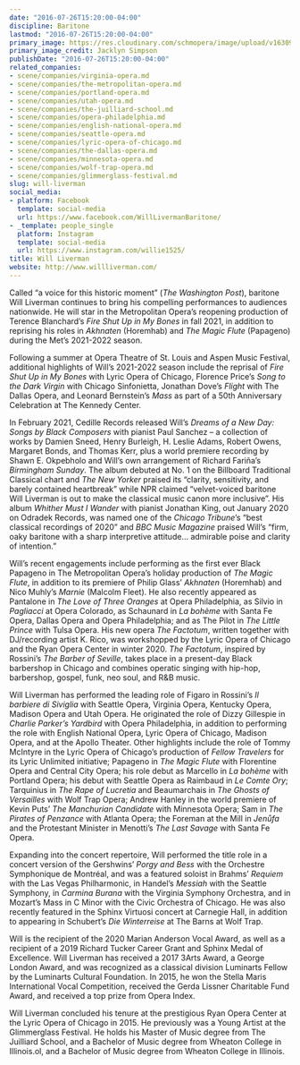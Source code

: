 ```yaml
---
date: "2016-07-26T15:20:00-04:00"
discipline: Baritone
lastmod: "2016-07-26T15:20:00-04:00"
primary_image: https://res.cloudinary.com/schmopera/image/upload/v1630956506/media/2021/09/WillLivermanJaclynSimpson_jodx9w.jpg
primary_image_credit: Jacklyn Simpson
publishDate: "2016-07-26T15:20:00-04:00"
related_companies:
- scene/companies/virginia-opera.md
- scene/companies/the-metropolitan-opera.md
- scene/companies/portland-opera.md
- scene/companies/utah-opera.md
- scene/companies/the-juilliard-school.md
- scene/companies/opera-philadelphia.md
- scene/companies/english-national-opera.md
- scene/companies/seattle-opera.md
- scene/companies/lyric-opera-of-chicago.md
- scene/companies/the-dallas-opera.md
- scene/companies/minnesota-opera.md
- scene/companies/wolf-trap-opera.md
- scene/companies/glimmerglass-festival.md
slug: will-liverman
social_media:
- platform: Facebook
  template: social-media
  url: https://www.facebook.com/WillLivermanBaritone/
- _template: people_single
  platform: Instagram
  template: social-media
  url: https://www.instagram.com/willie1525/
title: Will Liverman
website: http://www.willliverman.com/
---
```

Called “a voice for this historic moment” (_The Washington Post_), baritone Will Liverman continues to bring his compelling performances to audiences nationwide. He will star in the Metropolitan Opera’s reopening production of Terence Blanchard’s _Fire Shut Up in My Bones_ in fall 2021, in addition to reprising his roles in _Akhnaten_ (Horemhab) and _The Magic Flute_ (Papageno) during the Met’s 2021-2022 season.

Following a summer at Opera Theatre of St. Louis and Aspen Music Festival, additional highlights of Will’s 2021-2022 season include the reprisal of _Fire Shut Up in My Bones_ with Lyric Opera of Chicago, Florence Price’s _Song to the Dark Virgin_ with Chicago Sinfonietta, Jonathan Dove’s _Flight_ with The Dallas Opera, and Leonard Bernstein’s _Mass_ as part of a 50th Anniversary Celebration at The Kennedy Center.

In February 2021, Cedille Records released Will’s _Dreams of a New Day: Songs by Black Composers_ with pianist Paul Sanchez – a collection of works by Damien Sneed, Henry Burleigh, H. Leslie Adams, Robert Owens, Margaret Bonds, and Thomas Kerr, plus a world premiere recording by Shawn E. Okpebholo and Will’s own arrangement of Richard Fariña’s _Birmingham Sunday_. The album debuted at No. 1 on the Billboard Traditional Classical chart and _The New Yorker_ praised its “clarity, sensitivity, and barely contained heartbreak” while NPR claimed “velvet-voiced baritone Will Liverman is out to make the classical music canon more inclusive”. His album _Whither Must I Wander_ with pianist Jonathan King, out January 2020 on Odradek Records, was named one of the _Chicago Tribune_’s “best classical recordings of 2020” and _BBC Music Magazine_ praised Will’s “firm, oaky baritone with a sharp interpretive attitude… admirable poise and clarity of intention.”

Will’s recent engagements include performing as the first ever Black Papageno in The Metropolitan Opera’s holiday production of _The Magic Flute_, in addition to its premiere of Philip Glass’ _Akhnaten_ (Horemhab) and Nico Muhly’s _Marnie_ (Malcolm Fleet). He also recently appeared as Pantalone in _The Love of Three Oranges_ at Opera Philadelphia, as Silvio in _Pagliacci_ at Opera Colorado, as Schaunard in _La bohème_ with Santa Fe Opera, Dallas Opera and Opera Philadelphia; and as The Pilot in _The Little Prince_ with Tulsa Opera. His new opera _The Factotum_, written together with DJ/recording artist K. Rico, was workshopped by the Lyric Opera of Chicago and the Ryan Opera Center in winter 2020. _The Factotum_, inspired by Rossini’s _The Barber of Seville_, takes place in a present-day Black barbershop in Chicago and combines operatic singing with hip-hop, barbershop, gospel, funk, neo soul, and R&B music.

Will Liverman has performed the leading role of Figaro in Rossini’s _Il barbiere di Siviglia_ with Seattle Opera, Virginia Opera, Kentucky Opera, Madison Opera and Utah Opera. He originated the role of Dizzy Gillespie in _Charlie Parker’s Yardbird_ with Opera Philadelphia, in addition to performing the role with English National Opera, Lyric Opera of Chicago, Madison Opera, and at the Apollo Theater. Other highlights include the role of Tommy McIntyre in the Lyric Opera of Chicago’s production of _Fellow Travelers_ for its Lyric Unlimited initiative; Papageno in _The Magic Flute_ with Florentine Opera and Central City Opera; his role debut as Marcello in _La bohème_ with Portland Opera; his debut with Seattle Opera as Raimbaud in _Le Comte Ory_; Tarquinius in _The Rape of Lucretia_ and Beaumarchais in _The Ghosts of Versailles_ with Wolf Trap Opera; Andrew Hanley in the world premiere of Kevin Puts’ _The Manchurian Candidate_ with Minnesota Opera; Sam in _The Pirates of Penzance_ with Atlanta Opera; the Foreman at the Mill in _Jenůfa_ and the Protestant Minister in Menotti’s _The Last Savage_ with Santa Fe Opera.

Expanding into the concert repertoire, Will performed the title role in a concert version of the Gershwins’ _Porgy and Bess_ with the Orchestre Symphonique de Montréal, and was a featured soloist in Brahms’ _Requiem_ with the Las Vegas Philharmonic, in Handel’s _Messiah_ with the Seattle Symphony, in _Carmina Burana_ with the Virginia Symphony Orchestra, and in Mozart’s Mass in C Minor with the Civic Orchestra of Chicago. He was also recently featured in the Sphinx Virtuosi concert at Carnegie Hall, in addition to appearing in Schubert’s _Die Winterreise_ at The Barns at Wolf Trap.

Will is the recipient of the 2020 Marian Anderson Vocal Award, as well as a recipient of a 2019 Richard Tucker Career Grant and Sphinx Medal of Excellence. Will Liverman has received a 2017 3Arts Award, a George London Award, and was recognized as a classical division Luminarts Fellow by the Luminarts Cultural Foundation. In 2015, he won the Stella Maris International Vocal Competition, received the Gerda Lissner Charitable Fund Award, and received a top prize from Opera Index.

Will Liverman concluded his tenure at the prestigious Ryan Opera Center at the Lyric Opera of Chicago in 2015. He previously was a Young Artist at the Glimmerglass Festival. He holds his Master of Music degree from The Juilliard School, and a Bachelor of Music degree from Wheaton College in Illinois.ol, and a Bachelor of Music degree from Wheaton College in Illinois.